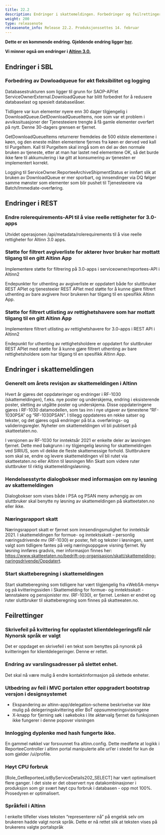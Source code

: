 ```yaml
---
title: 22.2
description: Endringer i skattemeldingen. Forbedringer og feilrettinger
weight: 200
type: releasenote
releasenote_info: Release 22.2. Produksjonssettes 14. februar
---
```

**Dette er en kommende endring. Gjeldende endring ligger [her](../22-1).**


**Vi minner også om endringer i [Altinn 3.0.](https://github.com/Altinn/altinn-studio/releases)**


## Endringer i SBL

### Forbedring av Dowloadqueue for økt fleksibilitet og logging

Databasestrukturen som ligger til grunn for SAOP-API’et ServiceOwnerExternal.DownloadQueue har blitt forbedret for å redusere databaselast og spesielt databaselåser.

Tidligere var kun elementer nyere enn 30 dager tilgjengelig i DownloadQueue.GetDownloadQueueItems, noe som var et problem i avvikssituasjoner der Tjenesteeiere trengte å få gamle elementer overført på nytt. Denne 30-dagers grensen er fjernet.

GetDownloadQueueItems returnerer fremdeles de 500 eldste elementene i køen, og den eneste måten elementene fjernes fra køen er derved ved kall til PurgeItem. Kall til PurgeItem skal inngå som en del av den normale bruken av tjeneste, etter at man har lastet ned elementene OK, så det burde ikke føre til akkumulering i kø gitt at konsumering av tjenesten er implementert korrekt.

Logging til ServiceOwner.ReporteeArchiveShipmentStatus er innført slik at bruken av DownloadQueue er mer sporbart, og innsendinger via DQ følger samme mønster som elementer som blir pushet til Tjenesteeiere via Batch/Immediate-overføring.

## Endringer i REST

### Endre rolerequirements-API til å vise reelle rettigheter for 3.0-apps

Utvidet operasjonen /api/metadata/rolerequirements til å vise reelle rettigheter for Altinn 3.0 apps.

### Støtte for filtrert avgiverliste for aktører hvor bruker har mottatt tilgang til en gitt Altinn App

Implementere støtte for filtrering på 3.0-apps i serviceowner/reportees-API i Altinn2

Endepunkter for uthenting av avgiverliste er oppdatert både for sluttbruker REST APIet og tjenesteeier REST APIet med støtte for å kunne gjøre filtrert uthenting av bare avgivere hvor brukeren har tilgang til en spesifikk Altinn App.

### Støtte for filtrert utlisting av rettighetshavere som har mottatt tilgang til en gitt Altinn App

Implementere filtrert utlisting av rettighetshavere for 3.0-apps i REST API i Altinn2

Endepunkt for uthenting av rettighetsholdere er oppdatert for sluttbruker REST APIet med støtte for å kunne gjøre filtrert uthenting av bare rettighetsholdere som har tilgang til en spesifikk Altinn App.

## Endringer i skattemeldingen

### Generelt om årets revisjon av skattemeldingen i Altinn 

Hvert år gjøres det oppdateringer og endringer i RF-1030 (skattemeldingen), f.eks. nye poster og underskjema, endring i eksisterende poster, sletting av utgåtte poster og underskjema. Disse oppdateringene gjøres i RF-1030 datamodellen, som tas inn i nye utgaver av tjenestene “RF-1030PSA” og “RF-1030PSAN”. I tillegg oppdateres en rekke satser og tekster, og det gjøres også endringer på bl.a. overførings- og valideringsregler. Nyheter om skattemeldingen vil bli publisert på skatteetaten.no.

I versjonen av RF-1030 for inntektsår 2021 er enkelte deler av løsningen fjernet. Dette med bakgrunn i ny tilgjengelig løsning for skattemeldingen ved SIRIUS, som vil dekke de fleste skattemessige forhold. Sluttbrukere som skal se, endre og levere skattemeldingen vil bli rutet via skatteetaten.no eller Altinn til løsningen Min Skatt som videre ruter sluttbruker til riktig skattemeldingsløsning.

### Hendelsesstyrte dialogbokser med informasjon om ny løsning av skattemeldingen

Dialogbokser som vises både i PSA og PSAN meny avhengig av om sluttbruker skal benytte ny løsning av skattemeldingen på skatteetaten.no eller ikke.

### Næringsrapport skatt

Næringsrapport skatt er fjernet som innsendingsmulighet for inntektsår 2021. I skattemeldingen for formue- og inntektsskatt – personlig næringsdrivende mv (RF-1030) er poster, felt og tekster i løsningen, samt valgt som tidligere fantes på velg næringsoppgave visning fjernet. Ny løsning innføres gradvis, mer informasjon finnes her: https://www.skatteetaten.no/bedrift-og-organisasjon/skatt/skattemelding-naringsdrivende/Oppdatert.

### Start skatteberegning i skattemeldingen

Start skatteberegning som tidligere har vært tilgjengelig fra «WebSA-meny» og på kvitteringssiden i Skattemelding for formue- og inntektsskatt - lønnstakere og pensjonister mv. (RF-1030), er fjernet. Lenken er endret og ruter sluttbruker til skatteberegning som finnes på skatteeaten.no. 

## Feilrettinger

### Skrivefeil på kvittering for opplastet klientdelegeringsfil når Nynorsk språk er valgt

Det er oppdaget en skrivefeil i en tekst som benyttes på nynorsk på kvitteringen for klientdelegeringer. Denne er rettet.

### Endring av varslingsadresser på slettet enhet.

Det skal nå være mulig å endre kontaktinformasjon på slettede enheter.

### Utbedring av feil i MVC portalen etter oppgradert bootstrap versjon i designsystemet

-	Ekspandering av altinn-app/delegation-scheme beskrivelse var ikke mulig på delegeringskvittering eller BoT oppsummeringsvisningene
-	X-knapp for fjerning søk i søkeboks i lite aktørvalg fjernet da funksjonen ikke fungerer i denne popover visningen

### Innlogging dyplenke med hash fungerte ikke.

En gammel nøkkel var forsvunnet fra altinn.config. Dette medførte at logikk i ReporteeController i altinn portal manipulerte alle url’er i stedet for kun de som gjelder /ui/profile.

### Høyt CPU forbruk

[Role_GetReporteeListByServiceDetails202_SELECT] har vært optimalisert flere ganger. I det siste er det observert nye datakombinasjoner i produksjon som gir svært høyt cpu forbruk i databasen - opp mot 100%. Prosedyren er optimalisert.

### Språkfeil i Altinn

I enkelte tilfeller vises teksten “representerer nå” på engelsk selv om brukeren hadde valgt norsk språk. Dette er nå rettet slik at teksten vises på brukerens valgte portalspråk




